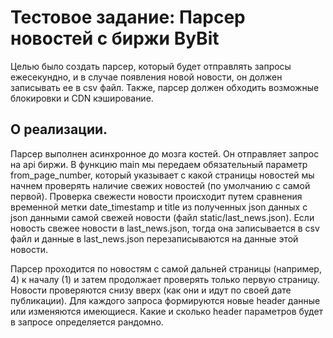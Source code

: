 <html>
<body>
    <h1>Тестовое задание: Парсер новостей с биржи ByBit</h1>
    <p>Целью было создать парсер, который будет отправлять запросы ежесекундно, и в случае появления новой новости, он должен записывать ее в csv файл. Также, парсер должен обходить возможные блокировки и CDN кэширование.</p>
    <h2>О реализации.</h2>
    <p>Парсер выполнен асинхронное до мозга костей. Он отправляет запрос на api биржи. В функцию main мы передаем обязательный параметр from_page_number, который указывает с какой страницы новостей мы начнем проверять наличие свежих новостей (по умолчанию с самой первой). Проверка свежести новости происходит путем сравнения временной метки date_timestamp и title из полученных json данных с json данными самой свежей новости (файл static/last_news.json). Если новость свежее новости в last_news.json, тогда она записывается в csv файл и данные в last_news.json перезаписываются на данные этой новости.</p>
    <p>Парсер проходится по новостям с самой дальней страницы (например, 4) к началу (1) и затем продолжает проверять только первую страницу. Новости проверяются снизу вверх (как они и идут по своей дате публикации). Для каждого запроса формируются новые header данные или изменяются имеющиеся. Какие и сколько header параметров будет в запросе определяется рандомно.</p>
</body>
</html>
